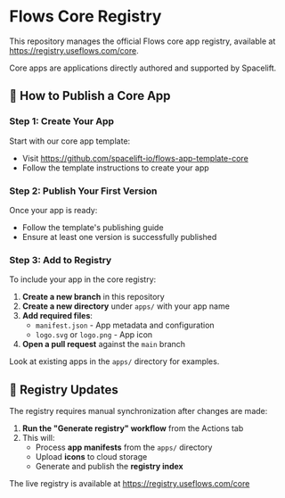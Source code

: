 # Flows Core Registry

This repository manages the official Flows core app registry, available at <https://registry.useflows.com/core>.

Core apps are applications directly authored and supported by Spacelift.

## 🚀 How to Publish a Core App

### Step 1: Create Your App

Start with our core app template:

- Visit <https://github.com/spacelift-io/flows-app-template-core>
- Follow the template instructions to create your app

### Step 2: Publish Your First Version

Once your app is ready:

- Follow the template's publishing guide
- Ensure at least one version is successfully published

### Step 3: Add to Registry

To include your app in the core registry:

1. **Create a new branch** in this repository
2. **Create a new directory** under `apps/` with your app name
3. **Add required files**:
   - `manifest.json` - App metadata and configuration
   - `logo.svg` or `logo.png` - App icon
4. **Open a pull request** against the `main` branch

Look at existing apps in the `apps/` directory for examples.

## 🔄 Registry Updates

The registry requires manual synchronization after changes are made:

1. **Run the "Generate registry" workflow** from the Actions tab
2. This will:
   - Process **app manifests** from the `apps/` directory
   - Upload **icons** to cloud storage
   - Generate and publish the **registry index**

The live registry is available at <https://registry.useflows.com/core>
